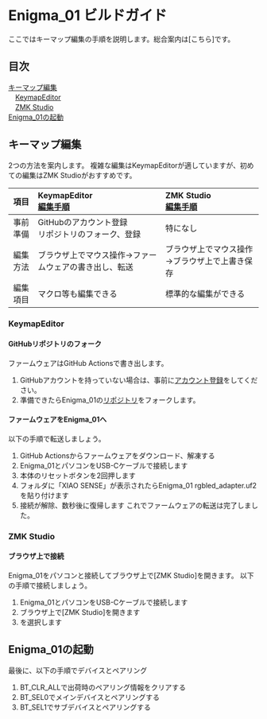 # Enigma_01 ビルドガイド  

ここではキーマップ編集の手順を説明します。総合案内は[こちら]です。

## 目次
[キーマップ編集](#1-キーマップ編集)  
　[KeymapEditor](#KeymapEditor)  
　[ZMK Studio](#ZMK-Studio)  
[Enigma_01の起動](#2-Enigma_01の起動)

## キーマップ編集  

2つの方法を案内します。
複雑な編集はKeymapEditorが適していますが、初めての編集はZMK Studioがおすすめです。  

|項目|KeymapEditor<br>[編集手順](#KeymapEditor)|ZMK Studio<br>[編集手順](#ZMK-Studio)|  
|:-:|:-|:-|  
|事前準備|GitHubのアカウント登録<br>リポジトリのフォーク、登録|特になし|  
|編集方法|ブラウザ上でマウス操作→ファームウェアの書き出し、転送|ブラウザ上でマウス操作→ブラウザ上で上書き保存|  
|編集項目| マクロ等も編集できる|標準的な編集ができる|  

### KeymapEditor
#### GitHubリポジトリのフォーク  
ファームウェアはGitHub Actionsで書き出します。  
1. GitHubアカウントを持っていない場合は、事前に[アカウント登録](https://github.com/signup)をしてください。  
2. 準備できたらEnigma_01の[リポジトリ](https://github.com/nazuna293/zmk-config-Enigma_01)をフォークします。  

#### ファームウェアをEnigma_01へ

以下の手順で転送しましょう。
1. GitHub Actionsからファームウェアをダウンロード、解凍する
2. Enigma_01とパソコンをUSB-Cケーブルで接続します
3. 本体のリセットボタンを2回押します
4. フォルダに「XIAO SENSE」が表示されたらEnigma_01 rgbled_adapter.uf2を貼り付けます
5. 接続が解除、数秒後に復帰します
これでファームウェアの転送は完了しました。

### ZMK Studio  
#### ブラウザ上で接続
Enigma_01をパソコンと接続してブラウザ上で[ZMK Studio]を開きます。
以下の手順で接続しましょう。
1. Enigma_01とパソコンをUSB-Cケーブルで接続します
2. ブラウザ上で[ZMK Studio]を開きます
3. を選択します

## Enigma_01の起動  
最後に、以下の手順でデバイスとペアリング
1. BT_CLR_ALLで出荷時のペアリング情報をクリアする
2. BT_SEL0でメインデバイスとペアリングする
3. BT_SEL1でサブデバイスとペアリングする

